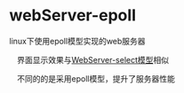 # webServer-epoll
linux下使用epoll模型实现的web服务器

  &emsp;界面显示效果与[WebServer-select模型](https://github.com/NickRegistered/webServer-select)相似
  
  &emsp;不同的的是采用epoll模型，提升了服务器性能
